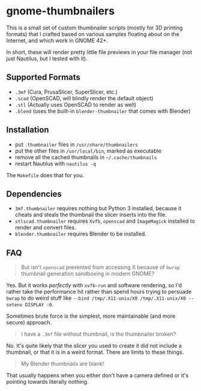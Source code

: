 # gnome-thumbnailers

This is a small set of custom thumbnailer scripts (mostly for 3D printing formats) that I crafted based on various samples floating about on the Internet, and which work in GNOME 42+.

In short, these will render pretty little file previews in your file manager (not just Nautilus, but I tested with it).

## Supported Formats

* `.3mf` (Cura, PrusaSlicer, SuperSlicer, etc.)
* `.scad` (OpenSCAD, will blindly render the default object)
* `.stl` (Actually uses OpenSCAD to render as well)
* `.blend` (uses the built-in `blender-thumbnailer` that comes with Blender)

## Installation

* put `.thumbnailer` files in `/usr/share/thumbnailers`
* put the other files in `/usr/local/bin`, marked as executable
* remove all the cached thumbnails in `~/.cache/thumbnails`
* restart Nautilus with `nautilus -q`

The `Makefile` does that for you.

## Dependencies

* `3mf.thumbnailer` requires nothing but Python 3 installed, because it cheats and steals the thumbnail the slicer inserts into the file.
* `stlscad.thumbnailer` requires `Xvfb`, `openscad` and `ImageMagick` installed to render and convert files.
* `blender.thumbnailer` requires Blender to be installed.

## FAQ

> But isn't `openscad` prevented from accessing X because of `bwrap` thumbnail generation sandboxing in modern GNOME?

Yes. But it works _perfectly_ with `xvfb-run` and software rendering, so I'd rather take the performance hit rather than spend hours trying to persuade `bwrap` to do weird stuff like `--bind /tmp/.X11-unix/X0 /tmp/.X11-unix/X0 --setenv DISPLAY :0`. 

Sometimes brute force is the simplest, more maintainable (and more secure) approach.

> I have a `.3mf` file without thumbnail, is the thumbnailer broken?

No. It's quite likely that the slicer you used to create it did not include a thumbnail, or that it is in a weird format. There are limits to these things.

> My Blender thumbnails are blank!

That usually happens when you either don't have a camera defined or it's pointing towards literally nothing.
